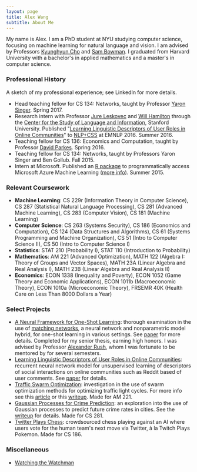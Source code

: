 ```yaml
---
layout: page
title: Alex Wang
subtitle: About Me
---
```


My name is Alex. I am a PhD student at NYU studying computer science, focusing on machine learning for natural language and vision. I am advised by Professors [Kyunghyun Cho](http://www.kyunghyuncho.me/) and [Sam Bowman](https://www.nyu.edu/projects/bowman/). I graduated from Harvard University with a bachelor's in applied mathematics and a master's in computer science.

### Professional History

A sketch of my professional experience; see LinkedIn for more details.

- Head teaching fellow for CS 134: Networks, taught by Professor [Yaron Singer](http://people.seas.harvard.edu/~yaron/). Spring 2017.
- Research intern with Professor [Jure Leskovec](http://cs.stanford.edu/~jure/) and [Will Hamilton](https://stanford.edu/~wleif/) through the [Center for the Study of Language and Information](https://www-csli.stanford.edu/), Stanford University. Published "[Learning Linguistic Descriptors of User Roles in Online Communities](http://www.aclweb.org/anthology/W/W16/W16-5610.pdf)" to [NLP+CSS](https://sites.google.com/site/nlpandcss/nlpcss-at-emnlp-2016) at EMNLP 2016. Summer 2016.
- Teaching fellow for CS 136: Economics and Computation, taught by Professor [David Parkes](http://www.eecs.harvard.edu/~parkes/). Spring 2016.
- Teaching fellow for CS 134: Networks, taught by Professors Yaron Singer and Ben Gollub. Fall 2015.
- Intern at Microsoft. Published an [R package](https://cran.r-project.org/web/packages/AzureML/index.html) to programmatically access Microsoft Azure Machine Learning ([more info](http://blogs.technet.com/b/machinelearning/archive/2015/09/25/build-and-deploy-a-predictive-web-app-using-rstudio-and-azure-ml.aspx)). Summer 2015.


### Relevant Coursework

- **Machine Learning**: CS 229r (Information Theory in Computer Science), CS 287 (Statistical Natural Language Processing), CS 281 (Advanced Machine Learning), CS 283 (Computer Vision), CS 181 (Machine Learning)
- **Computer Science**: CS 263 (Systems Security), CS 186 (Economics and Computation), CS 124 (Data Structures and Algorithms), CS 61 (Systems Programming and Machine Organization), CS 51 (Intro to Computer Science II), CS 50 (Intro to Computer Science I)
- **Statistics**:  STAT 210 (Probability I), STAT 110 (Introduction to Probability)
- **Mathematics**: AM 221 (Advanced Optimization), MATH 122 (Algebra I: Theory of Groups and Vector Spaces), MATH 23A (Linear Algebra and Real Analysis I), MATH 23B (Linear Algebra and Real Analysis II)
- **Economics**: ECON 1338 (Inequality and Poverty), ECON 1052 (Game Theory and Economic Applications), ECON 1011b (Macroeconomic Theory), ECON 1010a (Microeconomic Theory), FRSEMR 40K (Health Care on Less Than 8000 Dollars a Year) 


### Select Projects

- [A Neural Framework for One-Shot Learning](https://github.com/W4ngatang/MatchingNets): thorough examination in the use of [matching networks](https://arxiv.org/abs/1606.04080), a neural network and nonparametric model hybrid, for one-shot learning in various settings. See [paper](/static/thesis.pdf) for more details. Completed for my senior thesis, earning high honors. I was advised by Professor [Alexander Rush](http://people.seas.harvard.edu/~srush/), whom I was fortunate to be mentored by for several semesters.
- [Learning Linguistic Descriptors of User Roles in Online Communities](https://github.com/W4ngatang/Embeddit): recurrent neural network model for unsupervised learning of descriptors of social interactions on online communities such as Reddit based of user comments. See [paper](http://www.aclweb.org/anthology/W16-5610) for details.
- [Traffic Swarm Optimization](https://github.com/W4ngatang/TrafficSwarmOptimization): investigation in the use of swarm optimization methods for optimizing traffic light cycles. For more info see this [article](https://www.seas.harvard.edu/news/2016/06/ants-go-marching-on-to-optimize-traffic-lights) or this [writeup](/static/swarm-optimization-traffic.pdf). Made for AM 221.
- [Gaussian Processes for Crime Prediction](https://github.com/kandluis/crime-prediction): an exploration into the use of Gaussian processes to predict future crime rates in cities. See the [writeup](/static/gaussian-processes-crime.pdf) for details. Made for CS 281.
- [Twitter Plays Chess](https://github.com/mgentili/TwitterPlaysChess): crowdsourced chess playing against an AI where users vote for the human team's next move via Twitter, &agrave; la Twitch Plays Pokemon. Made for CS 186. 

### Miscellaneous

- [Watching the Watchman](http://harvardpolitics.com/united-states/watching-watchman/)
